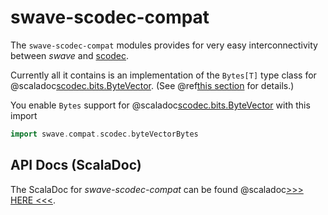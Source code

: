 swave-scodec-compat
===================

The `swave-scodec-compat` modules provides for very easy interconnectivity between *swave* and [scodec].

Currently all it contains is an implementation of the `Bytes[T]` type class for @scaladoc[scodec.bits.ByteVector].
(See @ref[this section](../domain/file-io.md#the-bytes-t-type-class) for details.)
 
You enable `Bytes` support for @scaladoc[scodec.bits.ByteVector] with this import
 
```scala
import swave.compat.scodec.byteVectorBytes
```


API Docs (ScalaDoc)
-------------------

The ScalaDoc for *swave-scodec-compat* can be found @scaladoc[>>> HERE <<<](swave.compat.scodec.index).


  [scodec]: http://scodec.org/
  [scodec.bits.ByteVector]: scodec.bits.ByteVector